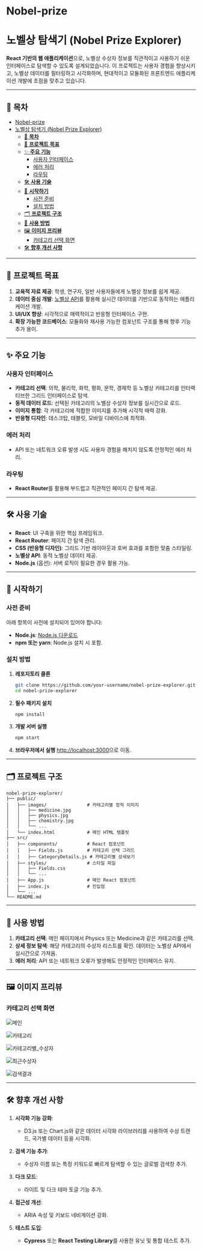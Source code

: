 # Nobel-prize

# 노벨상 탐색기 (Nobel Prize Explorer)

**React 기반의 웹 애플리케이션**으로, 노벨상 수상자 정보를 직관적이고 사용하기 쉬운 인터페이스로 탐색할 수 있도록 설계되었습니다. 이 프로젝트는 사용자 경험을 향상시키고, 노벨상 데이터를 필터링하고 시각화하며, 현대적이고 모듈화된 프론트엔드 애플리케이션 개발에 초점을 맞추고 있습니다.

---

## 📜 **목차**

- [Nobel-prize](#nobel-prize)
- [노벨상 탐색기 (Nobel Prize Explorer)](#노벨상-탐색기-nobel-prize-explorer)
  - [📜 **목차**](#-목차)
  - [🎯 **프로젝트 목표**](#-프로젝트-목표)
  - [✨ **주요 기능**](#-주요-기능)
    - [사용자 인터페이스](#사용자-인터페이스)
    - [에러 처리](#에러-처리)
    - [라우팅](#라우팅)
  - [🛠️ **사용 기술**](#️-사용-기술)
  - [🚀 **시작하기**](#-시작하기)
    - [사전 준비](#사전-준비)
    - [설치 방법](#설치-방법)
  - [🗂️ **프로젝트 구조**](#️-프로젝트-구조)
  - [📖 **사용 방법**](#-사용-방법)
  - [🖼️ **이미지 프리뷰**](#️-이미지-프리뷰)
    - [카테고리 선택 화면](#카테고리-선택-화면)
  - [🛠️ **향후 개선 사항**](#️-향후-개선-사항)

---

## 🎯 **프로젝트 목표**

1. **교육적 자료 제공**: 학생, 연구자, 일반 사용자들에게 노벨상 정보를 쉽게 제공.
2. **데이터 중심 개발**: [노벨상 API](https://nobelprize.readme.io/)를 활용해 실시간 데이터를 기반으로 동작하는 애플리케이션 개발.
3. **UI/UX 향상**: 시각적으로 매력적이고 반응형 인터페이스 구현.
4. **확장 가능한 코드베이스**: 모듈화와 재사용 가능한 컴포넌트 구조를 통해 향후 기능 추가 용이.

---

## ✨ **주요 기능**

### 사용자 인터페이스

- **카테고리 선택**: 의학, 물리학, 화학, 평화, 문학, 경제학 등 노벨상 카테고리를 인터랙티브한 그리드 인터페이스로 탐색.
- **동적 데이터 로드**: 선택된 카테고리의 노벨상 수상자 정보를 실시간으로 로드.
- **이미지 통합**: 각 카테고리에 적합한 이미지를 추가해 시각적 매력 강화.
- **반응형 디자인**: 데스크탑, 태블릿, 모바일 디바이스에 최적화.

### 에러 처리

- API 또는 네트워크 오류 발생 시도 사용자 경험을 해치지 않도록 안정적인 에러 처리.

### 라우팅

- **React Router**를 활용해 부드럽고 직관적인 페이지 간 탐색 제공.

---

## 🛠️ **사용 기술**

- **React**: UI 구축을 위한 핵심 프레임워크.
- **React Router**: 페이지 간 탐색 관리.
- **CSS (반응형 디자인)**: 그리드 기반 레이아웃과 호버 효과를 포함한 맞춤 스타일링.
- **노벨상 API**: 동적 노벨상 데이터 제공.
- **Node.js** (옵션): 서버 로직이 필요한 경우 활용 가능.

---

## 🚀 **시작하기**

### 사전 준비

아래 항목이 사전에 설치되어 있어야 합니다:

- **Node.js**: [Node.js 다운로드](https://nodejs.org/)
- **npm 또는 yarn**: Node.js 설치 시 포함.

### 설치 방법

1. **레포지토리 클론**

   ```bash
   git clone https://github.com/your-username/nobel-prize-explorer.git
   cd nobel-prize-explorer
   ```

2. **필수 패키지 설치**

   ```bash
   npm install
   ```

3. **개발 서버 실행**

   ```bash
   npm start
   ```

4. **브라우저에서 실행**
   [http://localhost:3000](http://localhost:3000)으로 이동.

---

## 🗂️ **프로젝트 구조**

```
nobel-prize-explorer/
├── public/
│   ├── images/               # 카테고리별 정적 이미지
│   │   ├── medicine.jpg
│   │   ├── physics.jpg
│   │   ├── chemistry.jpg
│   │   └── ...
│   └── index.html            # 메인 HTML 템플릿
├── src/
│   ├── components/           # React 컴포넌트
│   │   ├── Fields.js         # 카테고리 선택 그리드
│   │   ├── CategoryDetails.js # 카테고리별 상세보기
│   ├── styles/               # 스타일 파일
│   │   ├── Fields.css
│   │   └── ...
│   ├── App.js                # 메인 React 컴포넌트
│   ├── index.js              # 진입점
│   └── ...
└── README.md
```

---

## 📖 **사용 방법**

1. **카테고리 선택**: 메인 페이지에서 Physics 또는 Medicine과 같은 카테고리를 선택.
2. **상세 정보 탐색**: 해당 카테고리의 수상자 리스트를 확인. 데이터는 노벨상 API에서 실시간으로 가져옴.
3. **에러 처리**: API 또는 네트워크 오류가 발생해도 안정적인 인터페이스 유지.

---

## 🖼️ **이미지 프리뷰**

### 카테고리 선택 화면

![메인](public/images/메인.png)

![카테고리](public/images/카테고리.png)

![카테고리별_수상자](public/images/카테고리별_수상자.png)

![최근수상자](public/images/최근수상작.png)

![검색결과](public/images/검색결과.png)

---

## 🛠️ **향후 개선 사항**

1. **시각화 기능 강화**:
   - D3.js 또는 Chart.js와 같은 데이터 시각화 라이브러리를 사용하여 수상 트렌드, 국가별 데이터 등을 시각화.
2. **검색 기능 추가**:

   - 수상자 이름 또는 특정 키워드로 빠르게 탐색할 수 있는 글로벌 검색창 추가.

3. **다크 모드**:

   - 라이트 및 다크 테마 토글 기능 추가.

4. **접근성 개선**:

   - ARIA 속성 및 키보드 네비게이션 강화.

5. **테스트 도입**:
   - **Cypress** 또는 **React Testing Library**를 사용한 유닛 및 통합 테스트 추가.
